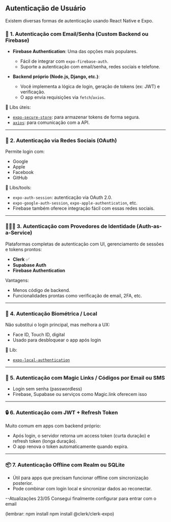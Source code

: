 ## Autenticação de Usuário

Existem diversas formas de autenticação usando React Native e Expo.

### 🔐 **1. Autenticação com Email/Senha (Custom Backend ou Firebase)**

* **Firebase Authentication**: Uma das opções mais populares.

  * Fácil de integrar com `expo-firebase-auth`.
  * Suporte a autenticação com email/senha, redes sociais e telefone.
* **Backend próprio (Node.js, Django, etc.)**:

  * Você implementa a lógica de login, geração de tokens (ex: JWT) e verificação.
  * O app envia requisições via `fetch`/`axios`.

🔧 Libs úteis:

* [`expo-secure-store`](https://docs.expo.dev/versions/latest/sdk/securestore/): para armazenar tokens de forma segura.
* [`axios`](https://axios-http.com/): para comunicação com a API.

---

### 🪪 **2. Autenticação via Redes Sociais (OAuth)**

Permite login com:

* Google
* Apple
* Facebook
* GitHub

🔧 Libs/tools:

* `expo-auth-session`: autenticação via OAuth 2.0.
* `expo-google-auth-session`, `expo-apple-authentication`, etc.
* Firebase também oferece integração fácil com essas redes sociais.

---

### 🧑‍🤝‍🧑 **3. Autenticação com Provedores de Identidade (Auth-as-a-Service)**

Plataformas completas de autenticação com UI, gerenciamento de sessões e tokens prontos:

* **Clerk** ✅
* **Supabase Auth**
* **Firebase Authentication**

Vantagens:

* Menos código de backend.
* Funcionalidades prontas como verificação de email, 2FA, etc.

---

### 📱 **4. Autenticação Biométrica / Local**

Não substitui o login principal, mas melhora a UX:

* Face ID, Touch ID, digital
* Usado para desbloquear o app após login

🔧 Lib:

* [`expo-local-authentication`](https://docs.expo.dev/versions/latest/sdk/local-authentication/)

---

### 🔁 **5. Autenticação com Magic Links / Códigos por Email ou SMS**

* Login sem senha (passwordless)
* Firebase, Supabase ou serviços como Magic.link oferecem isso

---

### 🔒 **6. Autenticação com JWT + Refresh Token**

Muito comum em apps com backend próprio:

* Após login, o servidor retorna um access token (curta duração) e refresh token (longa duração).
* O app renova o token automaticamente quando expira.

---

### 📦 **7. Autenticação Offline com Realm ou SQLite**

* Útil para apps que precisam funcionar offline com sincronização posterior.
* Pode combinar com login local e sincronizar dados ao reconectar.

--Atualizações 23/05
Consegui finalmente configurar para entrar com o email 

(lembrar: npm install
npm install @clerk/clerk-expo)